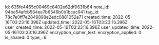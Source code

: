 id: 635fe4465c00469c8402e62df0631b64
note_id: 94be54afcb564ee7b6549b0b1bcac941
tag_id: 78c7e0ff7e2849898e2edc0881052e71
created_time: 2022-05-16T03:23:16.396Z
updated_time: 2022-05-16T03:23:16.396Z
user_created_time: 2022-05-16T03:23:16.396Z
user_updated_time: 2022-05-16T03:23:16.396Z
encryption_cipher_text: 
encryption_applied: 0
is_shared: 0
type_: 6
